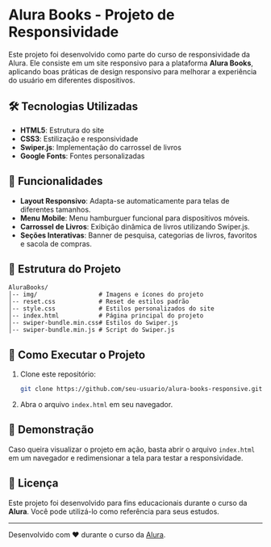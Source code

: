 # Alura Books - Projeto de Responsividade

Este projeto foi desenvolvido como parte do curso de responsividade da Alura. Ele consiste em um site responsivo para a plataforma **Alura Books**, aplicando boas práticas de design responsivo para melhorar a experiência do usuário em diferentes dispositivos.

## 🛠 Tecnologias Utilizadas

- **HTML5**: Estrutura do site
- **CSS3**: Estilização e responsividade
- **Swiper.js**: Implementação do carrossel de livros
- **Google Fonts**: Fontes personalizadas

## 📌 Funcionalidades

- **Layout Responsivo**: Adapta-se automaticamente para telas de diferentes tamanhos.
- **Menu Mobile**: Menu hamburguer funcional para dispositivos móveis.
- **Carrossel de Livros**: Exibição dinâmica de livros utilizando Swiper.js.
- **Seções Interativas**: Banner de pesquisa, categorias de livros, favoritos e sacola de compras.

## 📂 Estrutura do Projeto

```
AluraBooks/
│-- img/                 # Imagens e ícones do projeto
│-- reset.css            # Reset de estilos padrão
│-- style.css            # Estilos personalizados do site
│-- index.html           # Página principal do projeto
│-- swiper-bundle.min.css# Estilos do Swiper.js
│-- swiper-bundle.min.js # Script do Swiper.js
```

## 🚀 Como Executar o Projeto

1. Clone este repositório:
   ```bash
   git clone https://github.com/seu-usuario/alura-books-responsive.git
   ```
2. Abra o arquivo `index.html` em seu navegador.

## 📱 Demonstração

Caso queira visualizar o projeto em ação, basta abrir o arquivo `index.html` em um navegador e redimensionar a tela para testar a responsividade.

## 📄 Licença

Este projeto foi desenvolvido para fins educacionais durante o curso da **Alura**. Você pode utilizá-lo como referência para seus estudos.

---
Desenvolvido com ❤️ durante o curso da [Alura](https://www.alura.com.br/).

